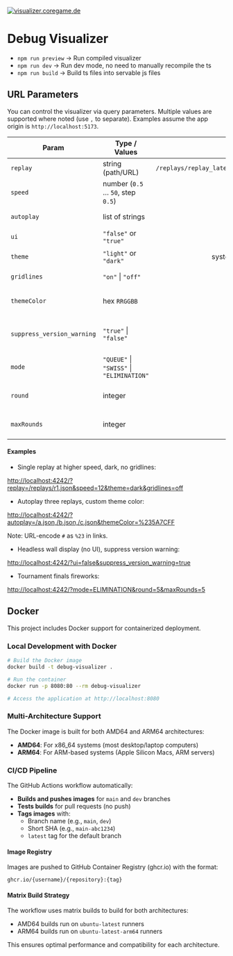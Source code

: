 [![visualizer.coregame.de](https://status.coregame.de/badge/web/status?labelColor=&color=&style=for-the-badge&label=visualizer.coregame.de)](https://visualizer.coregame.de)

# Debug Visualizer

-   `npm run preview` -> Run compiled visualizer
-   `npm run dev` -> Run dev mode, no need to manually recompile the ts
-   `npm run build` -> Build ts files into servable js files

## URL Parameters

You can control the visualizer via query parameters. Multiple values are supported where noted (use `,` to separate). Examples assume the app origin is `http://localhost:5173`.

| Param | Type / Values | Default | Effect |
|---|---|---:|---|
| `replay` | string (path/URL) | `/replays/replay_latest.json` | Replay file to load. |
| `speed` | number (`0.5` … `50`, step `0.5`) | none | Sets initial ticks/sec (also persisted to `tm.speed`). |
| `autoplay` | list of strings | none | Comma-separated list of replay paths to auto-play sequentially. |
| `ui` | `"false"` or `"true"` | _shown_ | When `false`, hides all elements with class `.ui`. |
| `theme` | `"light"` or `"dark"` | system/light | Sets theme, persisted to `localStorage["ui.theme"]`. |
| `gridlines` | `"on"` \| `"off"` | `"on"` | Toggles grid rendering; persisted to `localStorage["ui.gridlines"]`. |
| `themeColor` | hex `RRGGBB` | `5a7cff` | Sets accent color; persisted to `localStorage["ui.themeColor"]` Don't include the # hashtag. |
| `suppress_version_warning` | `"true"` \| `"false"` | `"false"` | Stores preference in `localStorage["ui.suppressVersionWarning"]`. Hook into this in any version-check logic you add. |
| `mode` | `"QUEUE"` \| `"SWISS"` \| `"ELIMINATION"` | `"QUEUE"` | Fireworks intensity profile (read by `fireworksRenderer`). Used by website when running tournament games. |
| `round` | integer | none | Used with `mode=ELIMINATION` for fireworks strength. Used by website when running tournament games. |
| `maxRounds` | integer | none | Used with `mode=ELIMINATION` for fireworks strength. Used by website when running tournament games. |

#### Examples

- Single replay at higher speed, dark, no gridlines:

[http://localhost:4242/?replay=/replays/r1.json\&speed=12\&theme=dark\&gridlines=off](http://localhost:4242/?replay=/replays/r1.json&speed=12&theme=dark&gridlines=off)

- Autoplay three replays, custom theme color:

[http://localhost:4242/?autoplay=/a.json,/b.json,/c.json\&themeColor=%235A7CFF](http://localhost:4242/?autoplay=/a.json,/b.json,/c.json&themeColor=%235A7CFF)

Note: URL-encode `#` as `%23` in links.
- Headless wall display (no UI), suppress version warning:

[http://localhost:4242/?ui=false\&suppress\_version\_warning=true](http://localhost:4242/?ui=false&suppress_version_warning=true)

- Tournament finals fireworks:

[http://localhost:4242/?mode=ELIMINATION\&round=5\&maxRounds=5](http://localhost:4242/?mode=ELIMINATION&round=5&maxRounds=5)


## Docker

This project includes Docker support for containerized deployment.

### Local Development with Docker

```bash
# Build the Docker image
docker build -t debug-visualizer .

# Run the container
docker run -p 8080:80 --rm debug-visualizer

# Access the application at http://localhost:8080
```

### Multi-Architecture Support

The Docker image is built for both AMD64 and ARM64 architectures:

- **AMD64**: For x86_64 systems (most desktop/laptop computers)
- **ARM64**: For ARM-based systems (Apple Silicon Macs, ARM servers)

### CI/CD Pipeline

The GitHub Actions workflow automatically:

- **Builds and pushes images** for `main` and `dev` branches
- **Tests builds** for pull requests (no push)
- **Tags images** with:
  - Branch name (e.g., `main`, `dev`)
  - Short SHA (e.g., `main-abc1234`)
  - `latest` tag for the default branch

#### Image Registry

Images are pushed to GitHub Container Registry (ghcr.io) with the format:
```
ghcr.io/{username}/{repository}:{tag}
```

#### Matrix Build Strategy

The workflow uses matrix builds to build for both architectures:
- AMD64 builds run on `ubuntu-latest` runners
- ARM64 builds run on `ubuntu-latest-arm64` runners

This ensures optimal performance and compatibility for each architecture.
